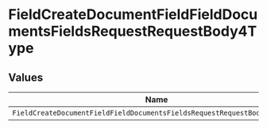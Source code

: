 # FieldCreateDocumentFieldFieldDocumentsFieldsRequestRequestBody4Type


## Values

| Name                                                                      | Value                                                                     |
| ------------------------------------------------------------------------- | ------------------------------------------------------------------------- |
| `FieldCreateDocumentFieldFieldDocumentsFieldsRequestRequestBody4TypeName` | name                                                                      |